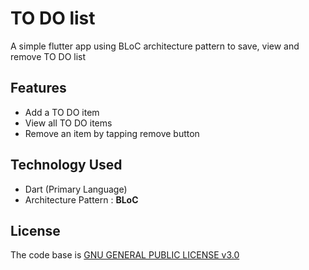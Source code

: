 # TO DO list

A simple flutter app using BLoC architecture pattern to save, view and remove TO DO list 

## Features

* Add a TO DO item
* View all TO DO items
* Remove an item by tapping remove button 

## Technology Used
- Dart (Primary Language)
- Architecture Pattern : **BLoC**

## License

The code base is [GNU GENERAL PUBLIC LICENSE v3.0](https://github.com/tanvir-ahmod/ToDoList/LICENSE)